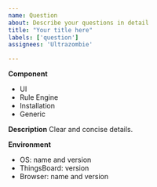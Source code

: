 ```yaml
---
name: Question
about: Describe your questions in detail
title: "Your title here"
labels: ['question']
assignees: 'Ultrazombie'

---
```


**Component**

<!-- Choose one of the following and delete all others. -->
 * UI
 * Rule Engine
 * Installation
 * Generic

**Description**
Clear and concise details.

**Environment**
<!-- Add information about your environment and ThingsBoard version if applicable -->
 * OS:  name and version
 * ThingsBoard: version
 * Browser: name and version

